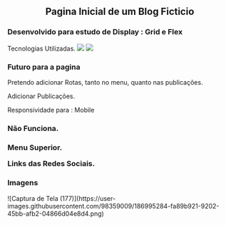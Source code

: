 <div align = "Center">
<h2>Pagina Inicial de um Blog Ficticio</h2>
</div>

<h3>
 Desenvolvido para estudo de Display : Grid e Flex
</h3

<h3>Tecnologias Utilizadas. </h3>
<img src="https://img.shields.io/badge/styled--components-DB7093?style=for-the-badge&logo=styled-components&logoColor=white" />
 <img src="https://img.shields.io/badge/React_Native-20232A?style=for-the-badge&logo=react&logoColor=61DAFB" />
 
 <h3>Futuro para a pagina</h3>
 <p> Pretendo adicionar Rotas, tanto no menu, quanto nas publicações. </p>
 <p>Adicionar Publicações. </p>
 <p>Responsividade para : Mobile  </p>
 
<h3>Não Funciona.<h3/>
  <p>Menu Superior. </p>
  <p>Links das Redes Sociais. </p>
 
 
 <h3> Imagens </h3>
![Captura de Tela (177)](https://user-images.githubusercontent.com/98359009/186995284-fa89b921-9202-45bb-afb2-04866d04e8d4.png)


